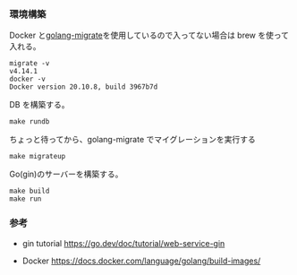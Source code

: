 ### 環境構築

Docker と[golang-migrate](https://github.com/golang-migrate/migrate)を使用しているので入ってない場合は brew を使って入れる。

```shell
migrate -v
v4.14.1
docker -v
Docker version 20.10.8, build 3967b7d
```

DB を構築する。

```
make rundb
```

ちょっと待ってから、golang-migrate でマイグレーションを実行する

```
make migrateup
```

Go(gin)のサーバーを構築する。

```
make build
make run
```

### 参考

- gin tutorial
  https://go.dev/doc/tutorial/web-service-gin

- Docker
  https://docs.docker.com/language/golang/build-images/
